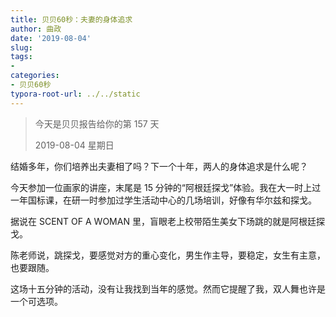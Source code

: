```yaml
---
title: 贝贝60秒：夫妻的身体追求
author: 曲政
date: '2019-08-04'
slug: 
tags:
- 
categories:
- 贝贝60秒
typora-root-url: ../../static
---
```


>   今天是贝贝报告给你的第 157 天
>
>   2019-08-04 星期日

结婚多年，你们培养出夫妻相了吗？下一个十年，两人的身体追求是什么呢？

今天参加一位画家的讲座，末尾是 15 分钟的“阿根廷探戈”体验。我在大一时上过一年国标课，在研一时参加过学生活动中心的几场培训，好像有华尔兹和探戈。

据说在 SCENT OF A WOMAN 里，盲眼老上校带陌生美女下场跳的就是阿根廷探戈。

陈老师说，跳探戈，要感觉对方的重心变化，男生作主导，要稳定，女生有主意，也要跟随。

这场十五分钟的活动，没有让我找到当年的感觉。然而它提醒了我，双人舞也许是一个可选项。